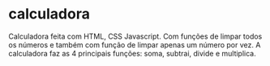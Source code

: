 # calculadora
Calculadora feita com HTML, CSS Javascript. Com funções de limpar todos os números e também com função de limpar apenas um número por vez. A calculadora faz as 4 principais funções: soma, subtrai, divide e multiplica.   
